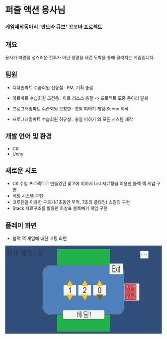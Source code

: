 # 퍼즐 액션 용사님

### 게임제작동아리 '판도라 큐브' 꼬꼬마 프로젝트

## 개요
용사가 마왕을 성스러운 전투가 아닌 생명을 내건 도박을 통해 물리치는 게임입니다.

## 팀원

* 디자인파트 수습회원 신동철 : PM, 기획 총괄

* 아트파트 수습회원 조건웅 : 아트 리소스 총괄  ->  프로젝트 도중 동아리 탈퇴

* 프로그래밍파트 수습회원 오창한 : 총알 피하기 게임 Scene 제작

* 프로그래밍파트 수습회원 허유성 : 총알 피하기 외 모든 시스템 제작

## 개발 언어 및 환경
* C#
* Unity

## 새로운 시도
* C# 수업 프로젝트로 만들었던 맞고에 이어서 List 자료형을 이용한 블랙 잭 게임 구현
* 베팅 시스템 구현
* 코루틴을 이용한 구르기(1초동안 무적, 7초의 쿨타임) 스킬의 구현
* Stack 자료구조를 활용한 화살표 블록빼기 게임 구현

## 플레이 화면

* 블랙 잭 게임에 대한 베팅 화면

![Play](./Image/PlayScreen.png)
